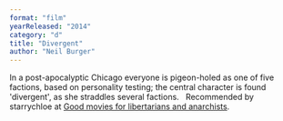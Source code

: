 ```yaml
---
format: "film"
yearReleased: "2014"
category: "d"
title: "Divergent"
author: "Neil Burger"
---
```

In a post-apocalyptic Chicago everyone is pigeon-holed as  one of five factions, based on personality testing; the central character is  found 'divergent', as she straddles several factions.
 
Recommended by starrychloe at <a href="https://liberty.me/discuss/t/good-movies-for-libertarians-and-anarchists/"> Good movies for libertarians and anarchists</a>.
 